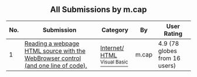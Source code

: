 ﻿<div align="center">

## All Submissions by m\.cap

</div>

No.  | Submission | Category | By   | User Rating
---- | ---------- | -------- | ---- | -----------
1 | [Reading a webpage HTML source with the WebBrowser control \(and one line of code\)\.<br />](https://github.com/Planet-Source-Code/m-cap-reading-a-webpage-html-source-with-the-webbrowser-control-and-one-line-of-code__1-8752) | [Internet/ HTML<br /><sup>Visual Basic</sup>](../ByCategory/internet-html__1-34.md) | m\.cap | 4.9 (78 globes from 16 users)
